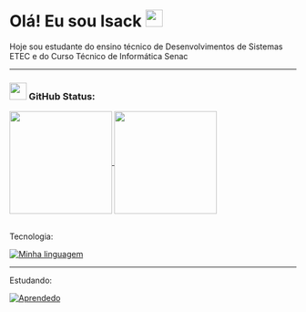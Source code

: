 # Olá! Eu sou Isack <img src="https://media.giphy.com/media/hvRJCLFzcasrR4ia7z/giphy.gif" width="30px"/>

 Hoje sou estudante do ensino técnico de Desenvolvimentos de Sistemas ETEC e do Curso Técnico de Informática Senac 

---
### <img src="https://media.giphy.com/media/iY8CRBdQXODJSCERIr/giphy.gif" width="30px"> GitHub Status:
<div>
  <a href="https://github.com/anuraghazra/github-readme-stats">
    <img height="180em" align="center" src="https://github-readme-stats.vercel.app/api?username=Isack2022&show_icons=true&theme=dark"/>
  </a>
  <a href="https://github.com/anuraghazra/convoychat">
   <img height="180em" align="center" src="https://github-readme-stats.vercel.app/api/top-langs/?username=Isack2022&layout=compact&theme=dark"/>
  </a>
</div>

<br>

Tecnologia:

[![Minha linguagem](https://skillicons.dev/icons?i=html,css,js,nodejs,mysql,mongodb,php,java,spring,docker,jenkins,linux,git,postman)](https://skillicons.dev)

--- 
Estudando: 

[![Aprendedo](https://skillicons.dev/icons?i=laravel,py,react)](https://skillicons.dev)


